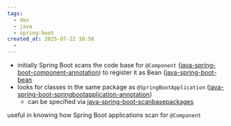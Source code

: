 ```yaml
---
tags:
  - dev
  - java
  - spring-boot
created_at: 2025-07-22 10:56
  - 
---
```

- initially Spring Boot scans the code base for `@Component` ([java-spring-boot-component-annotation](dev/java/spring/java-spring-boot-component-annotation.md)) to register it as Bean ([java-spring-boot-bean](java-spring-boot-bean.md)
- looks for classes in the same package as `@SpringBootApplication` ([java-spring-boot-springbootapplication-annotation](java-spring-boot-springbootapplication-annotation.md))
	- can be specified via [java-spring-boot-scanbasepackages](java-spring-boot-scanbasepackages.md)

useful in knowing how Spring Boot applications scan for `@Component`